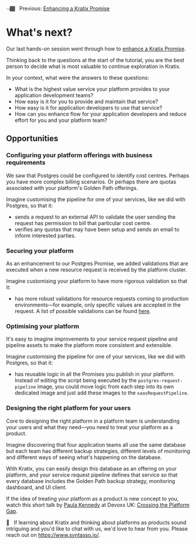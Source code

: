 👈🏾&nbsp;&nbsp; Previous: [Enhancing a Kratix Promise](/enhancing-a-promise/) <br/>

# What's next?

Our last hands-on session went through how to [enhance a Kratix Promise](/enhancing-a-promise/README.md). 

Thinking back to the questions at the start of the tutorial, you are the best person to decide what is most valuable to continue exploration in Kratix. 

In your context, what were the answers to these questions:

* What is the highest value service your platform provides to your application development teams? 
* How easy is it for you to provide and maintain that service?
* How easy is it for application developers to use that service?
* How can you enhance flow for your application developers and reduce effort for you and your platform team?

## Opportunities

### Configuring your platform offerings with business requirements

We saw that Postgres could be configured to identify cost centres. Perhaps you have more complex billing scenarios. Or perhaps there are quotas associated with your platform's Golden Path offerings. 

Imagine customising the pipeline for one of your services, like we did with Postgres, so that it:
* sends a request to an external API to validate the user sending the request has permission to bill that particular cost centre.
* verifies any quotas that may have been setup and sends an email to inform interested parties.

### Securing your platform
As an enhancement to our Postgres Promise, we added validations that are executed when a new resource request is received by the platform cluster. 

Imagine customising your platform to have more rigorous validation so that it:
* has more robust validations for resource requests coming to production environments&mdash;for example, only specific values are accepted in the request. A list of possible validations can be found [here](https://github.com/OAI/OpenAPI-Specification/blob/main/versions/3.0.0.md#schemaObject).

### Optimising your platform

It's easy to imagine improvements to your service request pipeline and pipeline assets to make the platform more consistent and extensible.

Imagine customising the pipeline for one of your services, like we did with Postgres, so that it:
* has reusable logic in all the Promises you publish in your platform. Instead of editing the script being executed by the `postgres-request-pipeline` image, you could move logic from each step into its own dedicated image and just add these images to the `xaasRequestPipeline`. 

### Designing the right platform for your users
Core to designing the right platform in a platform team is understanding your users and what they need&mdash;you need to treat your platform as a product. 

Imagine discovering that four application teams all use the same database but each team has different backup strategies, different levels of monitoring and different ways of seeing what's happening on the database. 

With Kratix, you can easily design this database as an offering on your platform, and your service request pipeline defines that service so that every database includes the Golden Path backup strategy, monitoring dashboard, and UI client. 

If the idea of treating your platform as a product is new concept to you, watch this short talk by [Paula Kennedy](https://twitter.com/PaulaLKennedy) at Devoxx UK: [Crossing the Platform Gap](https://youtu.be/pAk5GReIs90).

💭&nbsp;&nbsp; If learning about Kratix and thinking about platforms as products sound intriguing and you'd like to chat with us, we'd love to hear from you. Please reach out on https://www.syntasso.io/.
